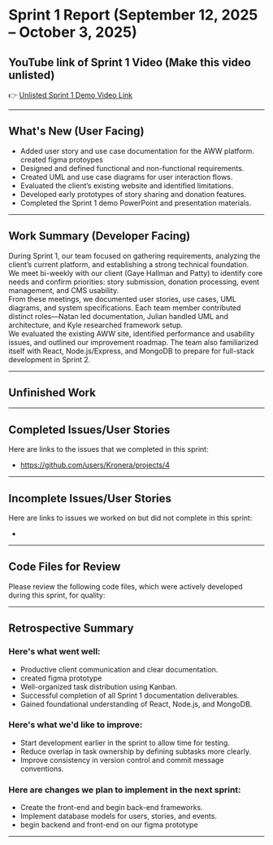 # Sprint 1 Report (September 12, 2025 – October 3, 2025)

## YouTube link of Sprint 1 Video (Make this video unlisted)
👉 [Unlisted Sprint 1 Demo Video Link]( https://youtu.be/S8LtQ6oNvmo)

---

## What's New (User Facing)
 * Added user story and use case documentation for the AWW platform.
 created figma protoypes
 * Designed and defined functional and non-functional requirements.
 * Created UML and use case diagrams for user interaction flows.
 * Evaluated the client’s existing website and identified limitations.
 * Developed early prototypes of story sharing and donation features.
 * Completed the Sprint 1 demo PowerPoint and presentation materials.

---

## Work Summary (Developer Facing)
During Sprint 1, our team focused on gathering requirements, analyzing the client’s current platform, and establishing a strong technical foundation.  
We meet bi-weekly with our client (Gaye Hallman and Patty) to identify core needs and confirm priorities: story submission, donation processing, event management, and CMS usability.  
From these meetings, we documented user stories, use cases, UML diagrams, and system specifications. Each team member contributed distinct roles—Natan led documentation, Julian handled UML and architecture, and Kyle researched framework setup.  
We evaluated the existing AWW site, identified performance and usability issues, and outlined our improvement roadmap. The team also familiarized itself with React, Node.js/Express, and MongoDB to prepare for full-stack development in Sprint 2.

---

## Unfinished Work


---

## Completed Issues/User Stories
Here are links to the issues that we completed in this sprint:

 * https://github.com/users/Kronera/projects/4

---

## Incomplete Issues/User Stories
Here are links to issues we worked on but did not complete in this sprint:
 
 *

---

## Code Files for Review
Please review the following code files, which were actively developed during this sprint, for quality:

---

## Retrospective Summary

### Here's what went well:
  * Productive client communication and clear documentation.
  * created figma prototype
  * Well-organized task distribution using Kanban.
  * Successful completion of all Sprint 1 documentation deliverables.
  * Gained foundational understanding of React, Node.js, and MongoDB.

### Here's what we'd like to improve:
  * Start development earlier in the sprint to allow time for testing.
  * Reduce overlap in task ownership by defining subtasks more clearly.
  * Improve consistency in version control and commit message conventions.

### Here are changes we plan to implement in the next sprint:
  * Create the front-end and begin back-end frameworks.
  * Implement database models for users, stories, and events.
  * begin backend and front-end on our figma prototype
 

---






